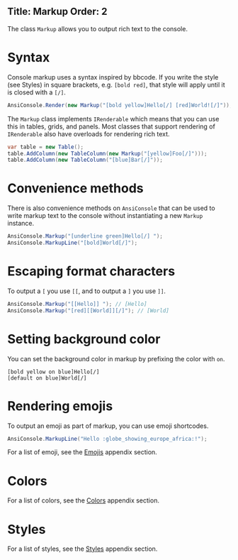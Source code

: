 Title: Markup
Order: 2
---

The class `Markup` allows you to output rich text to the console.

# Syntax

Console markup uses a syntax inspired by bbcode. If you write the style (see Styles) 
in square brackets, e.g. `[bold red]`, that style will apply until it is closed with a `[/]`.

```csharp
AnsiConsole.Render(new Markup("[bold yellow]Hello[/] [red]World![/]"));
```

The `Markup` class implements `IRenderable` which means that you 
can use this in tables, grids, and panels. Most classes that support
rendering of `IRenderable` also have overloads for rendering rich text.

```csharp
var table = new Table();
table.AddColumn(new TableColumn(new Markup("[yellow]Foo[/]")));
table.AddColumn(new TableColumn("[blue]Bar[/]"));
```

# Convenience methods

There is also convenience methods on `AnsiConsole` that can be used
to write markup text to the console without instantiating a new `Markup`
instance.

```csharp
AnsiConsole.Markup("[underline green]Hello[/] ");
AnsiConsole.MarkupLine("[bold]World[/]");
```

# Escaping format characters

To output a `[` you use `[[`, and to output a `]` you use `]]`.

```csharp
AnsiConsole.Markup("[[Hello]] "); // [Hello]
AnsiConsole.Markup("[red][[World]][/]"); // [World]
```

# Setting background color

You can set the background color in markup by prefixing the color with
`on`.

```
[bold yellow on blue]Hello[/]
[default on blue]World[/]
```

# Rendering emojis

To output an emoji as part of markup, you can use emoji shortcodes.

```csharp
AnsiConsole.MarkupLine("Hello :globe_showing_europe_africa:!");
```

For a list of emoji, see the [Emojis](xref:styles) appendix section.

# Colors

For a list of colors, see the [Colors](xref:colors) appendix section.

# Styles

For a list of styles, see the [Styles](xref:styles) appendix section.